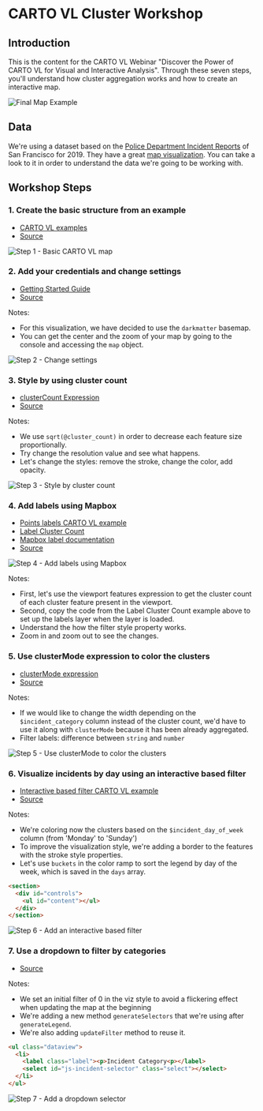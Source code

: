 # CARTO VL Cluster Workshop

## Introduction

This is the content for the CARTO VL Webinar "Discover the Power of CARTO VL for Visual and Interactive Analysis". Through these seven steps, you'll understand how cluster aggregation works and how to create an interactive map.

![Final Map Example](/steps/img/final-map.gif)

## Data

We're using a dataset based on the [Police Department Incident Reports](https://data.sfgov.org/Public-Safety/Police-Department-Incident-Reports-2018-to-Present/wg3w-h783) of San Francisco for 2019. They have a great [map visualization](https://data.sfgov.org/Public-Safety/Map-of-Police-Department-Incident-Reports-2018-to-/jq29-s5wp). You can take a look to it in order to understand the data we're going to be working with.

## Workshop Steps

### 1. Create the basic structure from an example

* [CARTO VL examples](https://carto.com/developers/carto-vl/examples/)
* [Source](/steps/step-1.html)

![Step 1 - Basic CARTO VL map](/steps/img/step-1.png)

### 2. Add your credentials and change settings

* [Getting Started Guide](https://carto.com/developers/carto-vl/guides/getting-started/)
* [Source](/steps/step-2.html)

Notes:

* For this visualization, we have decided to use the `darkmatter` basemap.
* You can get the center and the zoom of your map by going to the console and accessing the `map` object.

![Step 2 - Change settings](/steps/img/step-2.png)

### 3. Style by using cluster count

* [clusterCount Expression](https://carto.com/developers/carto-vl/reference/#cartoexpressionsclustercount)
* [Source](/steps/step-3.html)

Notes:

* We use `sqrt(@cluster_count)` in order to decrease each feature size proportionally.
* Try change the resolution value and see what happens.
* Let's change the styles: remove the stroke, change the color, add opacity.

![Step 3 - Style by cluster count](/steps/img/step-3.png)

### 4. Add labels using Mapbox

* [Points labels CARTO VL example](https://carto.com/developers/carto-vl/examples/#example-point-labels)
* [Label Cluster Count](https://carto.com/developers/carto-vl/examples/#example-label-cluster-counts)
* [Mapbox label documentation](https://docs.mapbox.com/mapbox-gl-js/example/display-and-style-rich-text-labels/)
* [Source](/steps/step-4.html)

![Step 4 - Add labels using Mapbox](/steps/img/step-4.png)

Notes:

* First, let's use the viewport features expression to get the cluster count of each cluster feature present in the viewport.
* Second, copy the code from the Label Cluster Count example above to set up the labels layer when the layer is loaded.
* Understand the how the filter style property works.
* Zoom in and zoom out to see the changes.

### 5. Use clusterMode expression to color the clusters

* [clusterMode expression](https://carto.com/developers/carto-vl/reference/#cartoexpressionsclustermode)
* [Source](/steps/step-5.html)

Notes:

* If we would like to change the width depending on the `$incident_category` column instead of the cluster count, we'd have to use it along with `clusterMode` because it has been already aggregated.
* Filter labels: difference between `string` and `number`

![Step 5 - Use clusterMode to color the clusters](/steps/img/step-5.png)

### 6. Visualize incidents by day using an interactive based filter

* [Interactive based filter CARTO VL example](https://carto.com/developers/carto-vl/examples/#example-interactive-based-filter)
* [Source](/steps/step-6.html)

Notes:

* We're coloring now the clusters based on the `$incident_day_of_week` column (from 'Monday' to 'Sunday')
* To improve the visualization style, we're adding a border to the features with the stroke style properties.
* Let's use `buckets` in the color ramp to sort the legend by day of the week, which is saved in the `days` array.

```html
<section>
  <div id="controls">
    <ul id="content"></ul>
  </div>
</section>
```

![Step 6 - Add an interactive based filter](/steps/img/step-6.png)

### 7. Use a dropdown to filter by categories

* [Source](/steps/step-7.html)

Notes:

* We set an initial filter of 0 in the viz style to avoid a flickering effect when updating the map at the beginning
* We're adding a new method `generateSelectors` that we're using after `generateLegend`.
* We're also adding `updateFilter` method to reuse it.

```html
<ul class="dataview">
  <li>
    <label class="label"><p>Incident Category<p></label>
    <select id="js-incident-selector" class="select"></select>
  </li>
</ul>
```

![Step 7 - Add a dropdown selector](/steps/img/step-7.png)
